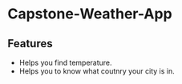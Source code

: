 # Capstone-Weather-App
## Features
- Helps you find temperature.
- Helps you to know what coutnry your city is in.
